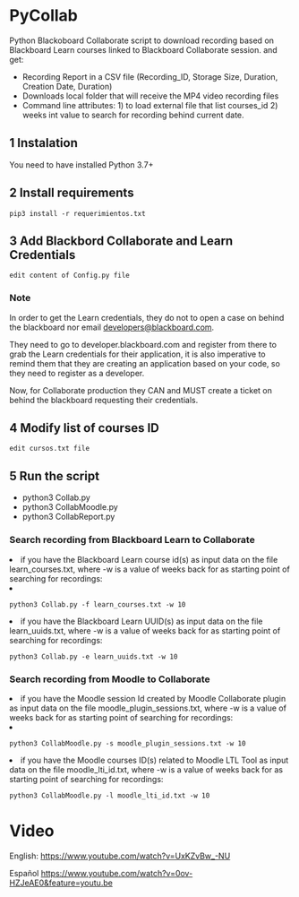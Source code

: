 # PyCollab
Python Blackoboard Collaborate script to download recording based on Blackboard Learn courses linked to Blackboard Collaborate session.
and get:
-	Recording Report in a CSV file (Recording_ID, Storage Size, Duration, Creation Date, Duration)
-	Downloads local folder that will receive the MP4 video recording files
-	Command line attributes: 1) to load external file that list courses_id   2)  weeks int value to search for recording  behind current date.




## 1 Instalation
You need to have installed Python 3.7+ 

## 2 Install requirements 
```
pip3 install -r requerimientos.txt
```

## 3 Add Blackbord Collaborate and Learn Credentials
```
edit content of Config.py file
```
### Note

In order to get the Learn credentials, they do not to open a case on behind the blackboard nor email developers@blackboard.com.

They need to go to developer.blackboard.com and register from there to grab the Learn credentials for their application, it is also imperative to remind them that they are creating an application based on your code, so they need to register as a developer.

Now, for Collaborate production they CAN and MUST create a ticket on behind the blackboard requesting their credentials.

## 4 Modify list of courses ID
```
edit cursos.txt file
```


## 5 Run the script

<ul>
<li>python3 Collab.py</li>
<li>python3 CollabMoodle.py</li>
<li>python3 CollabReport.py</li>
</ul>


### Search recording from Blackboard Learn to Collaborate   

<li>if you have the Blackboard Learn course id(s) as input data on the file learn_courses.txt, where -w is a value of weeks back for as starting point of searching for recordings:
<li>

```
python3 Collab.py -f learn_courses.txt -w 10   
```
<li>
if you have the Blackboard Learn UUID(s) as input data on the file learn_uuids.txt, where -w is a value of weeks back for as starting point of searching for recordings:
</li>

```
python3 Collab.py -e learn_uuids.txt -w 10   
```


### Search recording from Moodle to Collaborate  

<li>if you have the Moodle session Id created by Moodle Collaborate plugin as input data on the file moodle_plugin_sessions.txt, where -w is a value of weeks back for as starting point of searching for recordings:
<li>

```
python3 CollabMoodle.py -s moodle_plugin_sessions.txt -w 10   
```
<li>
if you have the Moodle courses ID(s) related to Moodle LTL Tool as input data on the file moodle_lti_id.txt, where -w is a value of weeks back for as starting point of searching for recordings:
</li>

```
python3 CollabMoodle.py -l moodle_lti_id.txt -w 10   
```



# Video
English:
https://www.youtube.com/watch?v=UxKZvBw_-NU


Español
https://www.youtube.com/watch?v=0ov-HZJeAE0&feature=youtu.be

